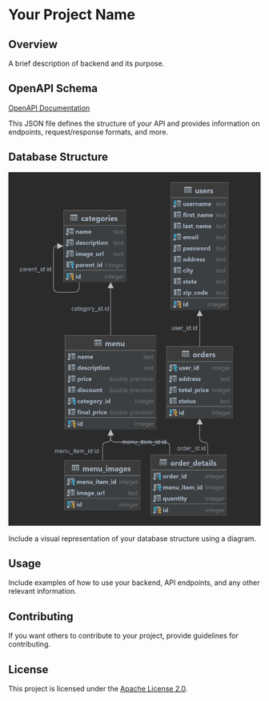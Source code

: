  
# Your Project Name

## Overview

A brief description of backend and its purpose.

## OpenAPI Schema

[OpenAPI Documentation](https://petstore.swagger.io/?url=https://raw.githubusercontent.com/Seyydmasoud/Sofreh/Backend/openapi_schema.json)


This JSON file defines the structure of your API and provides information on endpoints, request/response formats, and more.

 
## Database Structure

![Database Diagram](Diagram.png)

Include a visual representation of your database structure using a diagram.

 

## Usage

Include examples of how to use your backend, API endpoints, and any other relevant information.

## Contributing

If you want others to contribute to your project, provide guidelines for contributing.

## License

This project is licensed under the [Apache License 2.0](LICENSE).
 